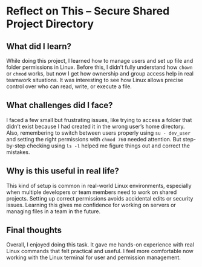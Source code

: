 # Reflect on This – Secure Shared Project Directory

## What did I learn?
While doing this project, I learned how to manage users and set up file and folder permissions in Linux. Before this, I didn’t fully understand how `chown` or `chmod` works, but now I get how ownership and group access help in real teamwork situations. It was interesting to see how Linux allows precise control over who can read, write, or execute a file.

## What challenges did I face?
I faced a few small but frustrating issues, like trying to access a folder that didn’t exist because I had created it in the wrong user’s home directory. Also, remembering to switch between users properly using `su - dev_user` and setting the right permissions with `chmod 760` needed attention. But step-by-step checking using `ls -l` helped me figure things out and correct the mistakes.

## Why is this useful in real life?
This kind of setup is common in real-world Linux environments, especially when multiple developers or team members need to work on shared projects. Setting up correct permissions avoids accidental edits or security issues. Learning this gives me confidence for working on servers or managing files in a team in the future.

## Final thoughts
Overall, I enjoyed doing this task. It gave me hands-on experience with real Linux commands that felt practical and useful. I feel more comfortable now working with the Linux terminal for user and permission management.
